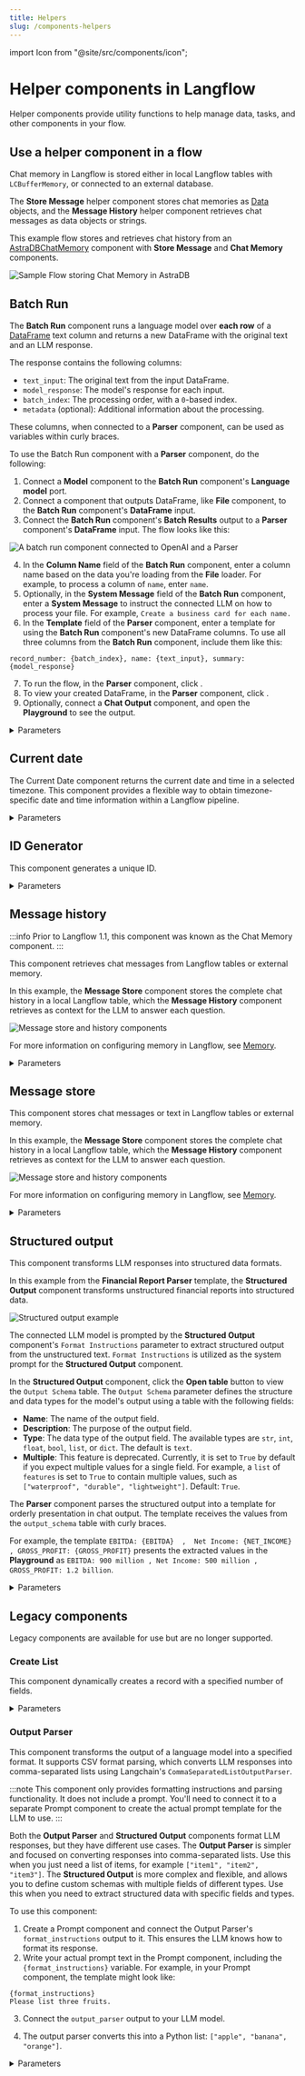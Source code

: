 ```yaml
---
title: Helpers
slug: /components-helpers
---
```


import Icon from "@site/src/components/icon";

# Helper components in Langflow

Helper components provide utility functions to help manage data, tasks, and other components in your flow.

## Use a helper component in a flow

Chat memory in Langflow is stored either in local Langflow tables with `LCBufferMemory`, or connected to an external database.

The **Store Message** helper component stores chat memories as [Data](/concepts-objects) objects, and the **Message History** helper component retrieves chat messages as data objects or strings.

This example flow stores and retrieves chat history from an [AstraDBChatMemory](/components-memories#astradbchatmemory-component) component with **Store Message** and **Chat Memory** components.

![Sample Flow storing Chat Memory in AstraDB](/img/astra_db_chat_memory_rounded.png)

## Batch Run

The **Batch Run** component runs a language model over **each row** of a [DataFrame](/concepts-objects#dataframe-object) text column and returns a new DataFrame with the original text and an LLM response.

The response contains the following columns:

* `text_input`: The original text from the input DataFrame.
* `model_response`: The model's response for each input.
* `batch_index`: The processing order, with a `0`-based index.
* `metadata` (optional): Additional information about the processing.

These columns, when connected to a **Parser** component, can be used as variables within curly braces.

To use the Batch Run component with a **Parser** component, do the following:

1. Connect a **Model** component to the **Batch Run** component's **Language model** port.
2. Connect a component that outputs DataFrame, like **File** component, to the **Batch Run** component's **DataFrame** input.
3. Connect the **Batch Run** component's **Batch Results** output to a **Parser** component's **DataFrame** input.
The flow looks like this:

![A batch run component connected to OpenAI and a Parser](/img/component-batch-run.png)

4. In the **Column Name** field of the **Batch Run** component, enter a column name based on the data you're loading from the **File** loader. For example, to process a column of `name`, enter `name`.
5. Optionally, in the **System Message** field of the **Batch Run** component, enter a **System Message** to instruct the connected LLM on how to process your file. For example, `Create a business card for each name.`
6. In the **Template** field of the **Parser** component, enter a template for using the **Batch Run** component's new DataFrame columns.
To use all three columns from the **Batch Run** component, include them like this:
```text
record_number: {batch_index}, name: {text_input}, summary: {model_response}
```
7. To run the flow, in the **Parser** component, click <Icon name="Play" aria-label="Play icon" />.
8. To view your created DataFrame, in the **Parser** component, click <Icon name="TextSearch" aria-label="Inspect icon" />.
9. Optionally, connect a **Chat Output** component, and open the **Playground** to see the output.

<details>
<summary>Parameters</summary>

**Inputs**

| Name | Type | Description |
|------|------|-------------|
| model | HandleInput | Connect the 'Language Model' output from your LLM component here. Required. |
| system_message | MultilineInput | A multi-line system instruction for all rows in the DataFrame. |
| df | DataFrameInput | The DataFrame whose column is treated as text messages, as specified by 'column_name'. Required. |
| column_name | MessageTextInput | The name of the DataFrame column to treat as text messages. If empty, all columns are formatted in TOML. |
| output_column_name | MessageTextInput | Name of the column where the model's response is stored. Default=`model_response`. |
| enable_metadata | BoolInput | If True, add metadata to the output DataFrame. |

**Outputs**

| Name | Type | Description |
|------|------|-------------|
| batch_results | DataFrame | A DataFrame with all original columns plus the model's response column. |

</details>

## Current date

The Current Date component returns the current date and time in a selected timezone. This component provides a flexible way to obtain timezone-specific date and time information within a Langflow pipeline.

<details>
<summary>Parameters</summary>

**Inputs**

| Name | Type | Description |
|------|------|-------------|
| timezone | String | The timezone for the current date and time. |

**Outputs**

| Name | Type | Description |
|------|------|-------------|
| current_date | String | The resulting current date and time in the selected timezone. |

</details>

## ID Generator

This component generates a unique ID.

<details>
<summary>Parameters</summary>

**Inputs**

| Name | Type | Description |
|------|------|-------------|
| unique_id | String | The generated unique ID. |

**Outputs**

| Name | Type | Description |
|------|------|-------------|
| id | String | The generated unique ID. |

</details>

## Message history

:::info
Prior to Langflow 1.1, this component was known as the Chat Memory component.
:::

This component retrieves chat messages from Langflow tables or external memory.

In this example, the **Message Store** component stores the complete chat history in a local Langflow table, which the **Message History** component retrieves as context for the LLM to answer each question.

![Message store and history components](/img/component-message-history-message-store.png)

For more information on configuring memory in Langflow, see [Memory](/memory).

<details>
<summary>Parameters</summary>

**Inputs**

| Name | Type | Description |
|------|------|-------------|
| memory | Memory | Retrieve messages from an external memory. If empty, the Langflow tables are used. |
| sender | String | Filter by sender type. |
| sender_name | String | Filter by sender name. |
| n_messages | Integer | The number of messages to retrieve. |
| session_id | String | The session ID of the chat. If empty, the current session ID parameter is used. |
| order | String | The order of the messages. |
| template | String | The template to use for formatting the data. It can contain the keys `{text}`, `{sender}` or any other key in the message data. |

**Outputs**

| Name | Type | Description |
|------|------|-------------|
| messages | Data | The retrieved messages as Data objects. |
| messages_text | Message | The retrieved messages formatted as text. |
| dataframe | DataFrame | A DataFrame containing the message data. |

</details>

## Message store

This component stores chat messages or text in Langflow tables or external memory.

In this example, the **Message Store** component stores the complete chat history in a local Langflow table, which the **Message History** component retrieves as context for the LLM to answer each question.

![Message store and history components](/img/component-message-history-message-store.png)

For more information on configuring memory in Langflow, see [Memory](/memory).

<details>
<summary>Parameters</summary>

**Inputs**

| Name | Type | Description |
|------|------|-------------|
| message | String | The chat message to be stored. (Required) |
| memory | Memory | The external memory to store the message. If empty, the Langflow tables are used. |
| sender | String | The sender of the message. Can be Machine or User. If empty, the current sender parameter is used. |
| sender_name | String | The name of the sender. Can be AI or User. If empty, the current sender parameter is used. |
| session_id | String | The session ID of the chat. If empty, the current session ID parameter is used. |

**Outputs**

| Name | Type | Description |
|------|------|-------------|
| stored_messages | List[Data] | The list of stored messages after the current message has been added. |

</details>

## Structured output

This component transforms LLM responses into structured data formats.

In this example from the **Financial Report Parser** template, the **Structured Output** component transforms unstructured financial reports into structured data.

![Structured output example](/img/component-structured-output.png)

The connected LLM model is prompted by the **Structured Output** component's `Format Instructions` parameter to extract structured output from the unstructured text. `Format Instructions` is utilized as the system prompt for the **Structured Output** component.

In the **Structured Output** component, click the **Open table** button to view the `Output Schema` table.
The `Output Schema` parameter defines the structure and data types for the model's output using a table with the following fields:

* **Name**: The name of the output field.
* **Description**: The purpose of the output field.
* **Type**: The data type of the output field. The available types are `str`, `int`, `float`, `bool`, `list`, or `dict`. The default is `text`.
* **Multiple**: This feature is deprecated. Currently, it is set to `True` by default if you expect multiple values for a single field. For example, a `list` of `features` is set to `True` to contain multiple values, such as `["waterproof", "durable", "lightweight"]`. Default: `True`.

The **Parser** component parses the structured output into a template for orderly presentation in chat output. The template receives the values from the `output_schema` table with curly braces.

For example, the template `EBITDA: {EBITDA}  ,  Net Income: {NET_INCOME} , GROSS_PROFIT: {GROSS_PROFIT}` presents the extracted values in the **Playground** as `EBITDA: 900 million , Net Income: 500 million , GROSS_PROFIT: 1.2 billion`.

<details>
<summary>Parameters</summary>

**Inputs**

| Name | Type | Description |
|------|------|-------------|
| llm | LanguageModel | The language model to use to generate the structured output. |
| input_value | String | The input message to the language model. |
| system_prompt | String | The instructions to the language model for formatting the output. |
| schema_name | String | The name for the output data schema. |
| output_schema | Table | The structure and data types for the model's output. |
| multiple | Boolean | [Deprecated] Always set to `True`. |

**Outputs**

| Name | Type | Description |
|------|------|-------------|
| structured_output | Data | The structured output is a Data object based on the defined schema. |

</details>

## Legacy components

Legacy components are available for use but are no longer supported.

### Create List

This component dynamically creates a record with a specified number of fields.

<details>
<summary>Parameters</summary>

**Inputs**

| Name | Type | Description |
|------|------|-------------|
| n_fields | Integer | The number of fields to be added to the record. |
| text_key | String | The key used as text. |

**Outputs**

| Name | Type | Description |
|------|------|-------------|
| list | List | The dynamically created list with the specified number of fields. |

</details>

### Output Parser

This component transforms the output of a language model into a specified format. It supports CSV format parsing, which converts LLM responses into comma-separated lists using Langchain's `CommaSeparatedListOutputParser`.

:::note
This component only provides formatting instructions and parsing functionality. It does not include a prompt. You'll need to connect it to a separate Prompt component to create the actual prompt template for the LLM to use.
:::

Both the **Output Parser** and **Structured Output** components format LLM responses, but they have different use cases.
The **Output Parser** is simpler and focused on converting responses into comma-separated lists. Use this when you just need a list of items, for example `["item1", "item2", "item3"]`.
The **Structured Output** is more complex and flexible, and allows you to define custom schemas with multiple fields of different types. Use this when you need to extract structured data with specific fields and types.

To use this component:

1. Create a Prompt component and connect the Output Parser's `format_instructions` output to it. This ensures the LLM knows how to format its response.
2. Write your actual prompt text in the Prompt component, including the `{format_instructions}` variable.
For example, in your Prompt component, the template might look like:
```
{format_instructions}
Please list three fruits.
```
3. Connect the `output_parser` output to your LLM model.

4. The output parser converts this into a Python list: `["apple", "banana", "orange"]`.

<details>
<summary>Parameters</summary>

**Inputs**

| Name | Type | Description |
|------|------|-------------|
| parser_type | String | The parser type. Currently supports "CSV". |

**Outputs**

| Name | Type | Description |
|------|------|-------------|
| format_instructions | String | Pass to a prompt template to include formatting instructions for LLM responses. |
| output_parser | Parser | The constructed output parser that can be used to parse LLM responses. |

</details>